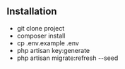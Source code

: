 
## Installation

- git clone project
- composer install
- cp .env.example .env
- php artisan key:generate
- php artisan migrate:refresh --seed
